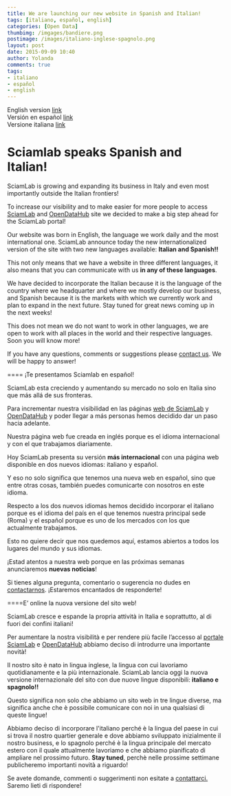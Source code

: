 ```yaml
---
title: We are launching our new website in Spanish and Italian!  
tags: [italiano, español, english]
categories: [Open Data]
thumbimg: /imgages/bandiere.png
postimage: /images/italiano-inglese-spagnolo.png
layout: post
date: 2015-09-09 10:40
author: Yolanda
comments: true
tags:
- italiano
- español
- english
---
```

<a name="aabb"></a>

English version [link](#aabb)  
Versión en español [link](#abcd)  
Versione italiana [link](#abcc)  



Sciamlab speaks Spanish and Italian!
====




SciamLab is growing and expanding its business in Italy and even most importantly outside the Italian frontiers!

To increase our visibility and to make easier for more people to access [SciamLab](http://www.sciamlab.com/) and [OpenDataHub](http://www.sciamlab.com/opendatahub/) site we decided to make a big step ahead for the SciamLab portal!

Our website was born in English, the language we work daily and the most international one.
SciamLab announce today the new internationalized version of the site with two new languages available: **Italian and Spanish!!** 

This not only means that we have a website in three different languages, it also means that you can communicate with us **in any of these languages**.

We have decided to incorporate the Italian because it is the language of the country where we headquarter and where we mostly develop our business, and Spanish because it is the markets with which we currently work and plan to expand in the next future. Stay tuned for great news coming up in the next weeks!

This does not mean we do not want to work in other languages, we are open to work with all places in the world and their respective languages. Soon you will know more!

If you have any questions, comments or suggestions please [contact us](http://www.sciamlab.com/company/contact_us.shtml.en). We will be happy to answer!  


==== ¡Te presentamos Sciamlab en español!

<a name="abcd"></a> 



SciamLab esta creciendo y aumentando su mercado no solo en Italia sino que más allá de sus fronteras.

Para incrementar nuestra visibilidad en las páginas [web de SciamLab](http://www.sciamlab.com/index.shtml.es) y [OpenDataHub](http://www.sciamlab.com/opendatahub/es/) y poder llegar a más personas hemos decidido dar un paso hacia adelante.

Nuestra página web fue creada en inglés porque es el idioma internacional y con el que trabajamos diariamente.

Hoy SciamLab presenta su versión **más internacional** con una página web disponible en dos nuevos idiomas: italiano y español.

Y eso no solo significa que tenemos una nueva web en español, sino que entre otras cosas, también puedes comunicarte con nosotros en este idioma.

Respecto a los dos nuevos idiomas hemos decidido incorporar el italiano porque es el idioma del país en el que tenemos nuestra principal sede (Roma) y el español porque es uno de los mercados con los que actualmente trabajamos. 

Esto no quiere decir que nos quedemos aquí, estamos abiertos a todos los lugares del mundo y sus idiomas.

¡Estad atentos a nuestra web porque en las próximas semanas anunciaremos **nuevas noticias**! 

Si tienes alguna pregunta, comentario o sugerencia no dudes en [contactarnos](http://www.sciamlab.com/company/contact_us.shtml.es). ¡Estaremos encantados de responderte!  


====E’ online la nuova versione del sito web!

<a name="abcc"></a>

SciamLab cresce e espande la propria attività in Italia e soprattutto, al di fuori dei confini italiani!

Per aumentare la nostra visibilità e per rendere più facile l’accesso al [portale SciamLab](http://www.sciamlab.com/index.shtml.it) e [OpenDataHub](http://www.sciamlab.com/opendatahub/it) abbiamo deciso di introdurre una importante novità!

Il nostro sito è nato in lingua inglese, la lingua con cui lavoriamo quotidianamente e la più internazionale.
SciamLab lancia oggi la nuova versione internazionale del sito con due nuove lingue disponibili: **italiano e spagnolo!!**

Questo significa non solo che abbiamo un sito web in tre lingue diverse, ma significa anche che è possibile comunicare con noi in una qualsiasi di queste lingue!

Abbiamo deciso di incorporare l'italiano perché è la lingua del paese in cui si trova il nostro quartier generale e dove abbiamo sviluppato inizialmente il nostro business, e lo spagnolo perché è la lingua principale del mercato estero con il quale attualmente lavoriamo e che abbiamo pianificato di ampliare nel prossimo futuro. **Stay tuned**, perchè nelle prossime settimane publicheremo importanti novità a riguardo!

Se avete domande, commenti o suggerimenti non esitate a [contattarci.](http://www.sciamlab.com/company/contact_us.shtml.it) Saremo lieti di rispondere!   
